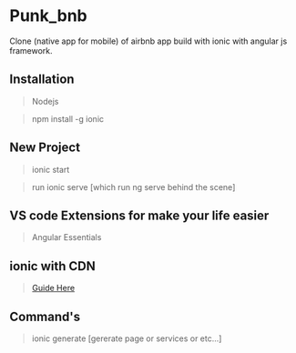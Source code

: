 # Punk_bnb

Clone (native app for mobile) of airbnb app build with ionic with angular js framework.

## Installation

> Nodejs

> npm install -g ionic

## New Project

> ionic start

> run ionic serve [which run ng serve behind the scene]

## VS code Extensions for make your life easier

> Angular Essentials

## ionic with CDN

> [Guide Here](https://ionicframework.com/docs/installation/cdn)

## Command's

> ionic generate [gererate page or services or etc...]
